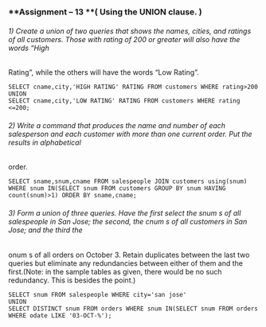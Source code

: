 ### **Assignment – 13 **( Using the UNION clause. )



###### 1) Create a union of two queries that shows the names, cities, and ratings of all customers. Those with rating of 200 or greater will also have the words “High
Rating”, while the others will have the words “Low Rating”.

```
SELECT cname,city,'HIGH RATING' RATING FROM customers WHERE rating>200
UNION
SELECT cname,city,'LOW RATING' RATING FROM customers WHERE rating <=200;
```



###### 2) Write a command that produces the name and number of each salesperson and each customer with more than one current order. Put the results in alphabetical
order.

```
SELECT sname,snum,cname FROM salespeople JOIN customers using(snum) WHERE snum IN(SELECT snum FROM customers GROUP BY snum HAVING count(snum)>1) ORDER BY sname,cname;
```

###### 3) Form a union of three queries. Have the first select the snum s  of all salespeople in San Jose; the second, the cnum s of all customers in San Jose; and the third the
onum s of all orders on October 3. Retain duplicates between the last two queries
but eliminate any redundancies between either of them and the first.(Note: in the sample tables as given, there would be no such redundancy. This is
besides the point.)

```
SELECT snum FROM salespeople WHERE city='san jose'
UNION
SELECT DISTINCT snum FROM orders WHERE snum IN(SELECT snum FROM orders WHERE odate LIKE '03-OCT-%');
```
